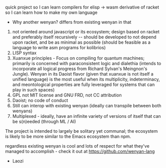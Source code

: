 

quick project so I can learn compilers for elisp -> wasm
derivative of racket so I can learn how to make my own language

* Why another wenyan? 
differs from existing wenyan in that 
1) not oriented around javascript or its ecosystem; design based on racket and preferably itself recursively -- should be developed to not depend upon racket, and be as minimal as possible (should be feasible as a language to write asm programs for kolibrios)
2) LISP syntax
3) Xuanxue principles - Focus on compiling for quantum machines; primarily is concerned with paraconsistent logic and dialethia (intends to incorporate all logical progress from Richard Sylvan's Meingnon's Jungle). Wenyan in its Daoist flavor (given that xuanxue is not itself a unified language) is the most useful when its multiplicity, indeterminacy, and meontological properties are fully leveraged for systems that can play in such spaces)
4) GPL not MIT license and GNU FRD, not CC attribution
5) Daoist; no code of conduct
6) Still can interop with existing wenyan (ideally can transpile between both wenyans)
7) Multiplexed - ideally, have an infinite variety of versions of itself that can be s(n)eeded (through ML / AI)

The project is intended to largely be solitary yet communal; the ecosystem is likely to be more similar to the Emacs ecosystem than npm. 

regardless existing wenyan is cool and lots of respect for what they've managed to accomplish - check it out at https://github.com/wenyan-lang

- Laozi
